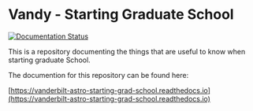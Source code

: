 # Vandy - Starting Graduate School

[![Documentation Status](https://readthedocs.org/projects/vanderbilt-astro-starting-grad-school/badge/?version=latest)](http://vanderbilt-astro-starting-grad-school.readthedocs.io/en/latest/?badge=latest)


This is a repository documenting the things that
are useful to know when starting graduate School.

The documention for this repository can be
found here: 

[https://vanderbilt-astro-starting-grad-school.readthedocs.io](https://vanderbilt-astro-starting-grad-school.readthedocs.io)